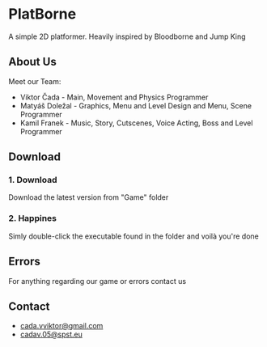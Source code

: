 # PlatBorne
 A simple 2D platformer. Heavily inspired by Bloodborne and Jump King
 ## About Us
 Meet our Team: 
 * Viktor Čada - Main, Movement and Physics Programmer
 * Matyáš Doležal - Graphics, Menu and Level Design and Menu, Scene Programmer
 * Kamil Franek - Music, Story, Cutscenes, Voice Acting, Boss and Level Programmer
 ## Download
 ### 1. Download
Download the latest version from "Game" folder
 ### 2. Happines
Simly double-click the executable found in the folder and voilà you're done
## Errors
For anything regarding our game or errors contact us 
## Contact
* cada.vviktor@gmail.com
* cadav.05@spst.eu